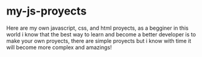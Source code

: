 # my-js-proyects
Here are my own javascript, css, and html proyects, as a begginer in this world i know that the best way to learn and become a better developer is to make your own proyects, there are simple proyects but i know with time it will become more complex and amazings!
